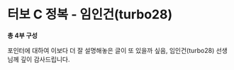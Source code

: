 # 터보 C 정복 - 임인건(turbo28)
**총 4부 구성**

포인터에 대하여 이보다 더 잘 설명해놓은 글이 또 있을까 싶음, 임인건(turbo28) 선생님께 깊이 감사드립니다. 
